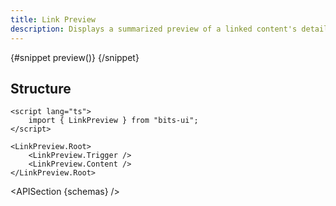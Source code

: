 ```yaml
---
title: Link Preview
description: Displays a summarized preview of a linked content's details or information.
---
```


<script>
	import { APISection, ComponentPreviewV2, LinkPreviewDemo } from '$lib/components/index.js'
	export let schemas;
</script>

<ComponentPreviewV2 name="link-preview-demo" comp="LinkPreview">

{#snippet preview()}
<LinkPreviewDemo />
{/snippet}

</ComponentPreviewV2>

## Structure

```svelte
<script lang="ts">
	import { LinkPreview } from "bits-ui";
</script>

<LinkPreview.Root>
	<LinkPreview.Trigger />
	<LinkPreview.Content />
</LinkPreview.Root>
```

<APISection {schemas} />
